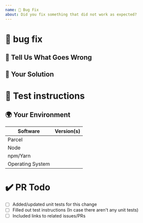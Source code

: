 ```yaml
---
name: 🐛 Bug Fix
about: Did you fix something that did not work as expected?
---
```


<!---
Thanks for filing a pull request 😄 ! Before you submit, please read the following:

Search open/closed similar issues and pull requests before submitting since someone might have pushed the same thing before!
-->

# 🐛 bug fix

<!--- Provide the details of the pull request here and include existing issues this resolves -->

## 🤔 Tell Us What Goes Wrong

<!--- Tell us what should happen -->

## 💁 Your Solution

<!--- Describe how you fixed the bug -->

# 🚨 Test instructions

<!-- In case it is impossible (or too hard) to reliably test this feature/fix with unit tests, please provide test instructions! -->

## 🌍 Your Environment

<!--- Include as many relevant details about the environment you experienced the bug in -->

| Software         | Version(s) |
| ---------------- | ---------- |
| Parcel           |
| Node             |
| npm/Yarn         |
| Operating System |

# ✔️ PR Todo

- [ ] Added/updated unit tests for this change
- [ ] Filled out test instructions (In case there aren't any unit tests)
- [ ] Included links to related issues/PRs

<!--
Love parcel? Please consider supporting our collective:
👉  https://opencollective.com/parcel/donate
-->
